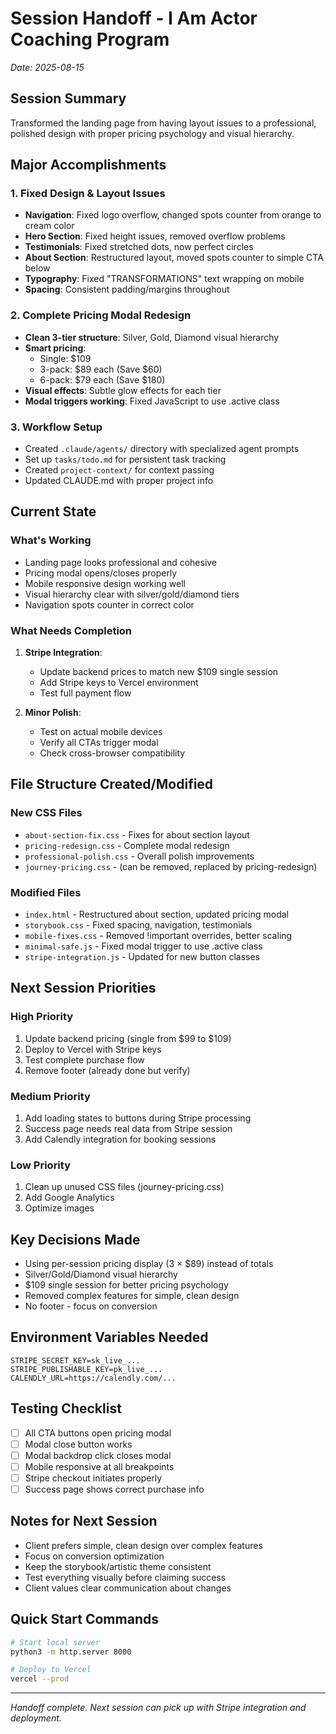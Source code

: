 # Session Handoff - I Am Actor Coaching Program
*Date: 2025-08-15*

## Session Summary
Transformed the landing page from having layout issues to a professional, polished design with proper pricing psychology and visual hierarchy.

## Major Accomplishments

### 1. Fixed Design & Layout Issues
- **Navigation**: Fixed logo overflow, changed spots counter from orange to cream color
- **Hero Section**: Fixed height issues, removed overflow problems
- **Testimonials**: Fixed stretched dots, now perfect circles
- **About Section**: Restructured layout, moved spots counter to simple CTA below
- **Typography**: Fixed "TRANSFORMATIONS" text wrapping on mobile
- **Spacing**: Consistent padding/margins throughout

### 2. Complete Pricing Modal Redesign
- **Clean 3-tier structure**: Silver, Gold, Diamond visual hierarchy
- **Smart pricing**: 
  - Single: $109
  - 3-pack: $89 each (Save $60)
  - 6-pack: $79 each (Save $180)
- **Visual effects**: Subtle glow effects for each tier
- **Modal triggers working**: Fixed JavaScript to use .active class

### 3. Workflow Setup
- Created `.claude/agents/` directory with specialized agent prompts
- Set up `tasks/todo.md` for persistent task tracking
- Created `project-context/` for context passing
- Updated CLAUDE.md with proper project info

## Current State

### What's Working
- Landing page looks professional and cohesive
- Pricing modal opens/closes properly
- Mobile responsive design working well
- Visual hierarchy clear with silver/gold/diamond tiers
- Navigation spots counter in correct color

### What Needs Completion
1. **Stripe Integration**:
   - Update backend prices to match new $109 single session
   - Add Stripe keys to Vercel environment
   - Test full payment flow

2. **Minor Polish**:
   - Test on actual mobile devices
   - Verify all CTAs trigger modal
   - Check cross-browser compatibility

## File Structure Created/Modified

### New CSS Files
- `about-section-fix.css` - Fixes for about section layout
- `pricing-redesign.css` - Complete modal redesign
- `professional-polish.css` - Overall polish improvements
- `journey-pricing.css` - (can be removed, replaced by pricing-redesign)

### Modified Files
- `index.html` - Restructured about section, updated pricing modal
- `storybook.css` - Fixed spacing, navigation, testimonials
- `mobile-fixes.css` - Removed !important overrides, better scaling
- `minimal-safe.js` - Fixed modal trigger to use .active class
- `stripe-integration.js` - Updated for new button classes

## Next Session Priorities

### High Priority
1. Update backend pricing (single from $99 to $109)
2. Deploy to Vercel with Stripe keys
3. Test complete purchase flow
4. Remove footer (already done but verify)

### Medium Priority
1. Add loading states to buttons during Stripe processing
2. Success page needs real data from Stripe session
3. Add Calendly integration for booking sessions

### Low Priority
1. Clean up unused CSS files (journey-pricing.css)
2. Add Google Analytics
3. Optimize images

## Key Decisions Made
- Using per-session pricing display (3 × $89) instead of totals
- Silver/Gold/Diamond visual hierarchy
- $109 single session for better pricing psychology
- Removed complex features for simple, clean design
- No footer - focus on conversion

## Environment Variables Needed
```
STRIPE_SECRET_KEY=sk_live_...
STRIPE_PUBLISHABLE_KEY=pk_live_...
CALENDLY_URL=https://calendly.com/...
```

## Testing Checklist
- [ ] All CTA buttons open pricing modal
- [ ] Modal close button works
- [ ] Modal backdrop click closes modal
- [ ] Mobile responsive at all breakpoints
- [ ] Stripe checkout initiates properly
- [ ] Success page shows correct purchase info

## Notes for Next Session
- Client prefers simple, clean design over complex features
- Focus on conversion optimization
- Keep the storybook/artistic theme consistent
- Test everything visually before claiming success
- Client values clear communication about changes

## Quick Start Commands
```bash
# Start local server
python3 -m http.server 8000

# Deploy to Vercel
vercel --prod
```

---
*Handoff complete. Next session can pick up with Stripe integration and deployment.*